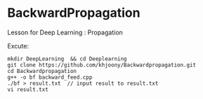 # BackwardPropagation
Lesson for Deep Learning : Propagation 

Excute:

    mkdir DeepLearning  && cd Deeplearning
    git clone https://github.com/khjoony/Backwardpropagation.git
    cd Backwardpropagation
    g++ -o bf backward_feed.cpp 
    ./bf > result.txt  // input result to result.txt
    vi result.txt
